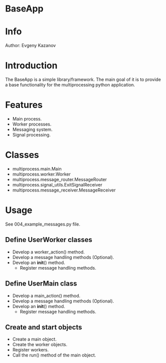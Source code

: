 BaseApp
=======

# Info #

Author: Evgeny Kazanov

# Introduction #

The BaseApp is a simple library/framework. The main goal of it is to
provide a base functionality for the multiprocessing python
application.

# Features #

  * Main process.
  * Worker processes.
  * Messaging system.
  * Signal processing.

# Classes #

  * multiprocess.main.Main
  * multiprocess.worker.Worker
  * multiprocess.message_router.MessageRouter
  * multiprocess.signal_utils.ExitSignalReceiver
  * multiprocess.message_receiver.MessageReceiver

# Usage #

See 004_example_messages.py file.

## Define UserWorker classes ##

  * Develop a worker_action() method.
  * Develop a message handling methods (Optional).
  * Develop an __init__() method.
    * Register message handling methods.
  
## Define UserMain class ##

  * Develop a main_action() method.
  * Develop a message handling methods (Optional).
  * Develop an __init__() method.
    * Register message handling methods.

## Create and start objects ##

  * Create a main object.
  * Create the worker objects.
  * Register workers.
  * Call the run() method of the main object.
